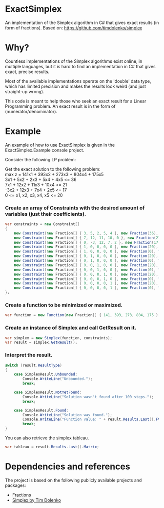 # ExactSimplex
An implementation of the Simplex algorithm in C# that gives exact results (in form of fractions). Based on: https://github.com/timdolenko/simplex

# Why?

Countless implementations of the Simplex algorithms exist online, in multiple languages, but it is hard to find an implementation in C# that gives exact, precise results.

Most of the available implementations operate on the 'double' data type, which has limited precision and makes the results look weird (and just straight-up wrong).

This code is meant to help those who seek an exact result for a Linear Programming problem. An exact result is in the form of (numerator/denominator).

# Example

An example of how to use ExactSimplex is given in the ExactSimplex.Example console project.

Consider the following LP problem:

Get the exact solution to the following problem:  
max z = 141x1 + 393x2 + 273x3 + 804x4 + 175x5  
3x1 + 5x2 + 2x3 + 5x4 + 4x5 <= 36  
7x1 + 12x2 + 11x3 + 10x4 <= 21  
-3x2 + 12x3 + 7x4 + 2x5 <= 17  
0 <= x1, x2, x3, x4, x5 <= 20  

### Create an array of Constraints with the desired amount of variables (just their coefficients).

```csharp
var constraints = new Constraint[]
{
	new Constraint(new Fraction[] { 3, 5, 2, 5, 4 }, new Fraction(36), "<="),
	new Constraint(new Fraction[] { 7, 12, 11, 10, 0 }, new Fraction(21), "<="),
	new Constraint(new Fraction[] { 0, -3, 12, 7, 2 }, new Fraction(17), "<="),
	new Constraint(new Fraction[] { 1, 0, 0, 0, 0 }, new Fraction(20), "<="),
	new Constraint(new Fraction[] { 1, 0, 0, 0, 0 }, new Fraction(0), ">="),
	new Constraint(new Fraction[] { 0, 1, 0, 0, 0 }, new Fraction(20), "<="),
	new Constraint(new Fraction[] { 0, 1, 0, 0, 0 }, new Fraction(0), ">="),
	new Constraint(new Fraction[] { 0, 0, 1, 0, 0 }, new Fraction(20), "<="),
	new Constraint(new Fraction[] { 0, 0, 1, 0, 0 }, new Fraction(0), ">="),
	new Constraint(new Fraction[] { 0, 0, 0, 1, 0 }, new Fraction(20), "<="),
	new Constraint(new Fraction[] { 0, 0, 0, 1, 0 }, new Fraction(0), ">="),
	new Constraint(new Fraction[] { 0, 0, 0, 0, 1 }, new Fraction(20), "<="),
	new Constraint(new Fraction[] { 0, 0, 0, 0, 1 }, new Fraction(0), ">=")
};
```

### Create a function to be minimized or maximized.

```csharp
var function = new Function(new Fraction[] { 141, 393, 273, 804, 175 }, new Fraction(0), true);
```

### Create an instance of Simplex and call GetResult on it.

```csharp
var simplex = new Simplex(function, constraints);
var result = simplex.GetResult();
```

### Interpret the result.

```csharp
switch (result.ResultType)
{
	case SimplexResult.Unbounded:
		Console.WriteLine("Unbounded.");
		break;

	case SimplexResult.NotYetFound:
		Console.WriteLine("Solution wasn't found after 100 steps.");
		break;

	case SimplexResult.Found:
		Console.WriteLine("Solution was found.");
		Console.WriteLine("Function value: " + result.Results.Last().FValue);
		break;
}
```

You can also retrieve the simplex tableau.

```csharp
var tableau = result.Results.Last().Matrix;
```


# Dependencies and references
The project is based on the following publicly available projects and packages:
- [Fractions](https://www.nuget.org/packages/Fractions)
- [Simplex by Tim Dolenko](https://github.com/timdolenko/simplex)
